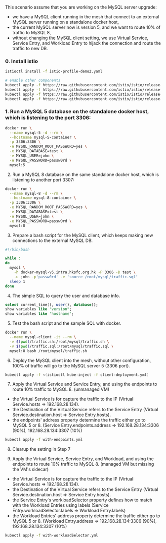 This scenario assume that you are working on the MySQL server upgrade:

* we have a MySQL client running in the mesh that connect to an external MySQL server running on a standalone docker host,
* the current MySQL server now is version 5, and we want to route 10% of traffic to MySQL 8,
* without changing the MySQL client setting, we use Virtual Service, Service Entry, and Workload Entry to hijack the connection and route the traffic to new DB.   

### 0. Install istio

```bash
istioctl install -f istio-profile-demo2.yaml

# enable other components 
kubectl apply -f https://raw.githubusercontent.com/istio/istio/release-1.8/samples/addons/kiali.yaml
kubectl apply -f https://raw.githubusercontent.com/istio/istio/release-1.8/samples/addons/grafana.yaml
kubectl apply -f https://raw.githubusercontent.com/istio/istio/release-1.8/samples/addons/prometheus.yaml
kubectl apply -f https://raw.githubusercontent.com/istio/istio/release-1.8/samples/addons/jaeger.yaml
```
### 1. Run a MySQL 5 database on the standalone docker host, which is listening to the port 3306:

```bash
docker run \
  --name mysql-5 -d --rm \
  --hostname mysql-5-container \
  -p 3306:3306 \
  -e MYSQL_RANDOM_ROOT_PASSWORD=yes \
  -e MYSQL_DATABASE=test \
  -e MYSQL_USER=john \
  -e MYSQL_PASSWORD=passw0rd \
  mysql:5
```

2. Run a MySQL 8 database on the same standalone docker host, which is listening to another port 3307:

```bash
docker run \
  --name mysql-8 -d --rm \
  --hostname mysql-8-container \
  -p 3306:3306 \
  -e MYSQL_RANDOM_ROOT_PASSWORD=yes \
  -e MYSQL_DATABASE=test \
  -e MYSQL_USER=john \
  -e MYSQL_PASSWORD=passw0rd \
  mysql:8
```

3. Prepare a bash script for the MySQL client, which keeps making new connections to the external MySQL DB.

```bash
#!/bin/bash

while :
do
  mysql \
    -h docker-mysql-v5.intra.hksfc.org.hk -P 3306 -D test \
    -u john -p'passw0rd' -e 'source /root/mysql/traffic.sql'
  sleep 1
done
```

4. The simple SQL to query the user and database info.

```sql
select current_time(), user(), database();
show variables like "version";
show variables like "hostname";
```

5. Test the bash script and the sample SQL with docker. 

```bash
docker run \
  --name mysql-client -it --rm \
  -v $(pwd)/traffic.sh:/root/mysql/traffic.sh \
  -v $(pwd)/traffic.sql:/root/mysql/traffic.sql \
  mysql:8 bash /root/mysql/traffic.sh
```

6. Deploy the MySQL client into the mesh, without other configuration, 100% of traffic will go to the MySQL server 5 (3306 port).

```bash
kubectl apply -f <(istioctl kube-inject -f client-deployment.yml)
```

7. Apply the Virtual Service and Service Entry, and using the endpoints to route 10% traffic to MySQL 8. (unmanaged VM)

* the Virtual Service is for capture the traffic to the IP (Virtual Service.hosts => 192.168.28.134).
* the Destination of the Virtual Service refers to the Service Entry (Virtual Service.destination.host => Service Entry.hosts).
* the endpoints' address property determine the traffic either go to MySQL 5 or 8. (Service Entry.endpoints.address => 192.168.28.134:3306 (90%), 192.168.28.134:3307 (10%)

```bash
kubectl apply -f with-endpoints.yml
```

8. Clearup the setting in Step 7 

9. Apply the Virtual Service, Service Entry, and Workload, and using the endpoints to route 10% traffic to MySQL 8. (managed VM but missing the VM's sidecar)

* the Virtual Service is for capture the traffic to the IP (Virtual Service.hosts => 192.168.28.134).
* the Destination of the Virtual Service refers to the Service Entry (Virtual Service.destination.host => Service Entry.hosts).
* the Service Entry's workloadSelector property defines how to match with the Workload Entries using labels (Service Entry.workloadSelector.labels => Workload Entry.labels)
* the Workload Entries' address property determine the traffic either go to MySQL 5 or 8. (Workload Entry.address => 192.168.28.134:3306 (90%), 192.168.28.134:3307 (10%)

```bash
kubectl apply -f with-workloadSelector.yml
```
 

